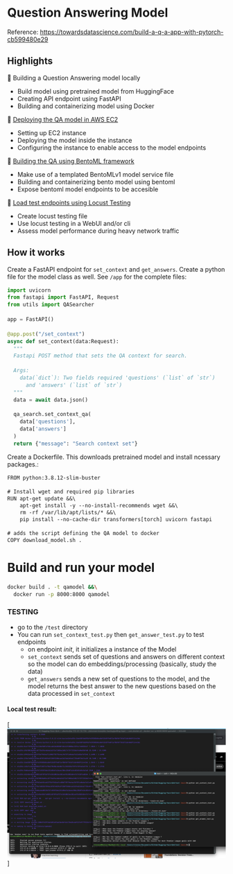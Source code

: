 # Question Answering Model

Reference: https://towardsdatascience.com/build-a-q-a-app-with-pytorch-cb599480e29

## Highlights

🍭 Building a Question Answering model locally
- Build model using pretrained model from HuggingFace
- Creating API endpoint using FastAPI
- Building and containerizing model using Docker

🍭 [Deploying the QA model in AWS EC2](https://github.com/rjtronco/Hugging-Face-QnA/blob/main/EC2_Deployment.md)
- Setting up EC2 instance
- Deploying the model inside the instance
- Configuring the instance to enable access to the model endpoints


🍭 [Building the QA using BentoML framework](https://github.com/rjtronco/Hugging-Face-QnA/new/main/QnA_BentoML) 
- Make use of a templated BentoMLv1 model service file
- Building and containerizing bento model using bentoml
- Expose bentoml model endpoints to be accesible

🍭 [Load test endpoints using Locust Testing](https://github.com/rjtronco/Hugging-Face-QnA/blob/main/test/Locust%20Testing.md) 
- Create locust testing file
- Use locust testing in a WebUI and/or cli
- Assess model performance during heavy network traffic


## How it works

Create a FastAPI endpoint for `set_context` and `get_answers`. Create a python file for the model class as well. 
See `/app` for the complete files:

```python
import uvicorn
from fastapi import FastAPI, Request
from utils import QASearcher

app = FastAPI()

@app.post("/set_context")
async def set_context(data:Request):
  """
  Fastapi POST method that sets the QA context for search.
  
  Args:
    data(`dict`): Two fields required 'questions' (`list` of `str`)
      and 'answers' (`list` of `str`)
  """
  data = await data.json()
  
  qa_search.set_context_qa(
    data['questions'], 
    data['answers']
  )
  return {"message": "Search context set"}
```


Create a Dockerfile. This downloads pretrained model and install ncessary packages.:

```docker
FROM python:3.8.12-slim-buster

# Install wget and required pip libraries
RUN apt-get update &&\
    apt-get install -y --no-install-recommends wget &&\
    rm -rf /var/lib/apt/lists/* &&\
    pip install --no-cache-dir transformers[torch] uvicorn fastapi

# adds the script defining the QA model to docker
COPY download_model.sh .
```

# Build and run your model

```bash
docker build . -t qamodel &&\
  docker run -p 8000:8000 qamodel
```


### TESTING
  - go to the `/test` directory
  - You can run `set_context_test.py` then `get_answer_test.py` to test endpoints
    - on endpoint *init*, it initializes a instance of the Model
    - `set_context` sends set of questions and answers on different context so the model can do embeddings/processing (basically, study the data)
    - `get_answers` sends a new set of questions to the model, and the model returns the best answer to the new questions based on the data processed in `set_context`
    
#### Local test result:

[<img src="https://github.com/rjtronco/Hugging-Face-QnA/blob/main/local_testing_result.png" width="800px" margin-left="-5px">]
<br>



